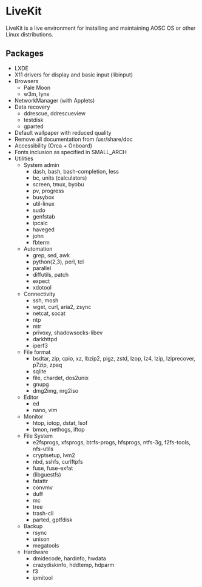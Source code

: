 <!-- TITLE: LiveKit -->
<!-- SUBTITLE: The design of Livekit -->

# LiveKit
LiveKit is a live environment for installing and maintaining AOSC OS or other Linux distributions.

## Packages
- LXDE
- X11 drivers for display and basic input (libinput)
- Browsers
	- Pale Moon
	- w3m, lynx
- NetworkManager (with Applets)
- Data recovery
	- ddrescue, ddrescueview
	- testdisk
	- gparted
- Default wallpaper with reduced quality
- Remove all documentation from /usr/share/doc
- Accessibility (Orca + Onboard)
- Fonts inclusion as specified in SMALL_ARCH
- Utilities
	- System admin
		- dash, bash, bash-completion, less
		- bc, units (calculators)
		- screen, tmux, byobu
		- pv, progress
		- busybox
		- util-linux
		- sudo
		- genfstab
		- ipcalc
		- haveged
		- john
		- fbterm
	- Automation
		- grep, sed, awk
		- python(2,3), perl, tcl
		- parallel
		- diffutils, patch
		- expect
		- xdotool
	- Connectivity
		- ssh, mosh
		- wget, curl, aria2, zsync
		- netcat, socat
		- ntp
		- mtr
		- privoxy, shadowsocks-libev
		- darkhttpd
		- iperf3
	- File format
		- bsdtar, zip, cpio, xz, lbzip2, pigz, zstd, lzop, lz4, lzip, lziprecover, p7zip, zpaq
		- sqlite
		- file, chardet, dos2unix
		- gnupg
		- dmg2img, nrg2iso
	- Editor
		- ed
		- nano, vim
	- Monitor
		- htop, iotop, dstat, lsof
		- bmon, nethogs, iftop
	- File System
		- e2fsprogs, xfsprogs, btrfs-progs, hfsprogs, ntfs-3g, f2fs-tools, nfs-utils
		- cryptsetup, lvm2
		- nbd, sshfs, curlftpfs
		- fuse, fuse-exfat
		- (libguestfs)
		- fatattr
		- convmv
		- duff
		- mc
		- tree
		- trash-cli
		- parted, gptfdisk
	- Backup
		- rsync
		- unison
		- megatools
	- Hardware
		- dmidecode, hardinfo, hwdata
		- crazydiskinfo, hddtemp, hdparm
		- f3
		- ipmitool
